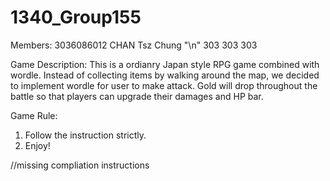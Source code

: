 # 1340_Group155

Members: 
3036086012 CHAN Tsz Chung "\n"
303
303
303


Game Description:
This is a ordianry Japan style RPG game combined with wordle.
Instead of collecting items by walking around the map, we decided to implement wordle for user to make attack.
Gold will drop throughout the battle so that players can upgrade their damages and HP bar.

Game Rule:
1. Follow the instruction strictly.
2. Enjoy!

//missing compliation instructions
